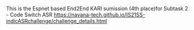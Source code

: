This is the Espnet based End2End KARI sumission (4th place)for Subtask 2 - Code Switch ASR https://navana-tech.github.io/IS21SS-indicASRchallenge/challenge_details.html
